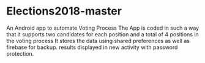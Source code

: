 # Elections2018-master
An Android app to automate Voting Process
The App is coded in such a way that it supports two candidates for each position and a total of 4 positions in the voting process
It stores the data using shared preferences as well as firebase for backup.
results displayed in new activity with password protection.

